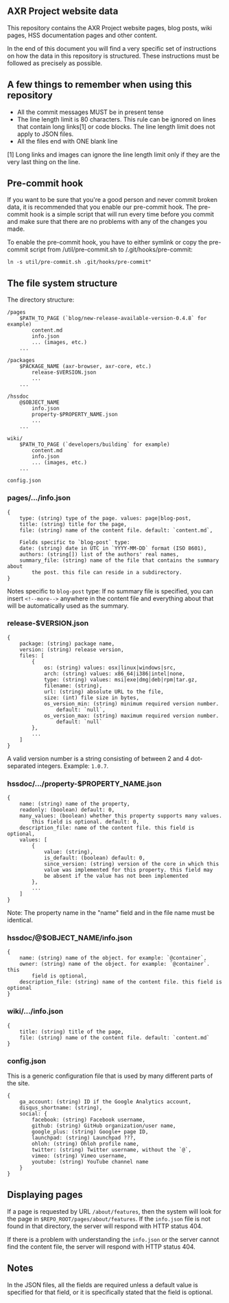 AXR Project website data
------------------------

This repository contains the AXR Project website pages, blog posts, wiki pages,
HSS documentation pages and other content.

In the end of this document you will find a very specific set of instructions on
how the data in this repository is structured. These instructions must be
followed as precisely as possible.

## A few things to remember when using this repository
- All the commit messages MUST be in present tense
- The line length limit is 80 characters. This rule can be ignored on lines that
  contain long links[1] or code blocks. The line length limit does not apply to
  JSON files.
- All the files end with ONE blank line

[1] Long links and images can ignore the line length limit only if they are the
very last thing on the line.

## Pre-commit hook
If you want to be sure that you're a good person and never commit broken data,
it is recommended that you enable our pre-commit hook. The pre-commit hook is a
simple script that will run every time before you commit and make sure that
there are no problems with any of the changes you made.

To enable the pre-commit hook, you have to either symlink or copy the pre-commit
script from /util/pre-commit.sh to /.git/hooks/pre-commit:

	ln -s util/pre-commit.sh .git/hooks/pre-commit"

## The file system structure

The directory structure:

	/pages
		$PATH_TO_PAGE (`blog/new-release-available-version-0.4.8` for example)
			content.md
			info.json
			... (images, etc.)
		...

	/packages
		$PACKAGE_NAME (axr-browser, axr-core, etc.)
			release-$VERSION.json
			...
		...

	/hssdoc
		@$OBJECT_NAME
			info.json
			property-$PROPERTY_NAME.json
			...
		...

	wiki/
		$PATH_TO_PAGE (`developers/building` for example)
			content.md
			info.json
			... (images, etc.)
		...

	config.json

### pages/.../info.json

	{
		type: (string) type of the page. values: page|blog-post,
		title: (string) title for the page,
		file: (string) name of the content file. default: `content.md`,

		Fields specific to `blog-post` type:
		date: (string) date in UTC in `YYYY-MM-DD` format (ISO 8601),
		authors: (string[]) list of the authors' real names,
		summary_file: (string) name of the file that contains the summary about
			the post. this file can reside in a subdirectory.
	}

Notes specific to `blog-post` type:
If no summary file is specified, you can insert `<!--more-->` anywhere in the
content file and everything about that will be automatically used as the
summary.

### release-$VERSION.json

	{
		package: (string) package name,
		version: (string) release version,
		files: [
			{
				os: (string) values: osx|linux|windows|src,
				arch: (string) values: x86_64|i386|intel|none,
				type: (string) values: msi|exe|dmg|deb|rpm|tar.gz,
				filename: (string),
				url: (string) absolute URL to the file,
				size: (int) file size in bytes,
				os_version_min: (string) minimum required version number.
					default: `null`,
				os_version_max: (string) maximum required version number.
					default: `null`
			},
			...
		]
	}

A valid version number is a string consisting of between 2 and 4 dot-separated
integers. Example: `1.0.7`.


### hssdoc/.../property-$PROPERTY_NAME.json

	{
		name: (string) name of the property,
		readonly: (boolean) default: 0,
		many_values: (boolean) whether this property supports many values.
			this field is optional. default: 0,
		description_file: name of the content file. this field is optional,
		values: [
			{
				value: (string),
				is_default: (boolean) default: 0,
				since_version: (string) version of the core in which this
				value was implemented for this property. this field may
				be absent if the value has not been implemented
			},
			...
		]
	}

Note: The property name in the "name" field and in the file name must be
identical.


### hssdoc/@$OBJECT_NAME/info.json

	{
		name: (string) name of the object. for example: `@container`,
		owner: (string) name of the object. for example: `@container`. this
			field is optional,
		description_file: (string) name of the content file. this field is optional
	}


### wiki/.../info.json

	{
		title: (string) title of the page,
		file: (string) name of the content file. default: `content.md`
	}


### config.json

This is a generic configuration file that is used by many different parts of the
site.

	{
		ga_account: (string) ID if the Google Analytics account,
		disqus_shortname: (string),
		social: {
			facebook: (string) Facebook username,
			github: (string) GitHub organization/user name,
			google_plus: (string) Google+ page ID,
			launchpad: (string) Launchpad ???,
			ohloh: (string) Ohloh profile name,
			twitter: (string) Twitter username, without the `@`,
			vimeo: (string) Vimeo username,
			youtube: (string) YouTube channel name
		}
	}

## Displaying pages

If a page is requested by URL `/about/features`, then the system will
look for the page in `$REPO_ROOT/pages/about/features`. If the
`info.json` file is not found in that directory, the server will respond
with HTTP status 404.

If there is a problem with understanding the `info.json` or the server
cannot find the content file, the server will respond with HTTP status
404.

## Notes

In the JSON files, all the fields are required unless a default value
is specified for that field, or it is specifically stated that the field
is optional.
